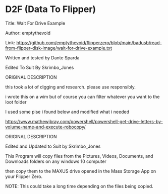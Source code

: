 # D2F (Data To Flipper)
Title: Wait For Drive Example

Author: emptythevoid

Link: https://github.com/emptythevoid/flipperzero/blob/main/badusb/read-from-flipper-disk-image/wait-for-drive-example.txt

Written and tested by Dante Sparda

Edited To Suit By Skrimbo_Jones
 
 ORIGINAL DESCRIPTION
 
 this took a lot of digging and research. please use responsibly. 
 
 i wrote this on a wim but of course you can filter whatever you want to the loot folder 
 
 I used some pise i found below and modified what i needed
 
 https://www.mathewjbray.com/powershell/powershell-get-drive-letters-by-volume-name-and-execute-robocopy/

 ORIGINAL DESCRIPTION

Edited and Updated to Suit by Skrimbo_Jones

 This Program will copy files from the Pictures, Videos, Documents, and Downloads folders on any windows 10 computer
 
 then copy them to the MAXUS drive opened in the Mass Storage App on your Flipper Zero.
 
 NOTE: This could take a long time depending on the files being copied.
 
